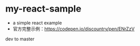 # my-react-sample
- a simple react example
- 官方完整示例：https://codepen.io/discountry/pen/ENrZzV

dev to master